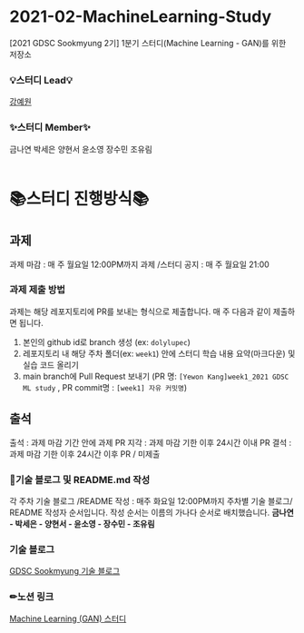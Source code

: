 # 2021-02-MachineLearning-Study
[2021 GDSC Sookmyung 2기] 1분기 스터디(Machine Learning - GAN)를 위한 저장소
</br>

### 💡스터디 Lead💡
[강예원](https://github.com/dolylupec)
### ✨스터디 Member✨
금나연 박세은 양현서 윤소영 장수민 조유림  
</br>


# 📚스터디 진행방식📚

## 과제
과제 마감 : 매 주 월요일 12:00PM까지
과제 /스터디 공지 : 매 주 월요일 21:00

### 과제 제출 방법
과제는 해당 레포지토리에 PR를 보내는 형식으로 제출합니다. 매 주 다음과 같이 제출하면 됩니다.
1. 본인의 github id로 branch 생성 (ex: ```dolylupec```)
2. 레포지토리 내 해당 주차 폴더(ex: ```week1```) 안에 스터디 학습 내용 요약(마크다운) 및 실습 코드 올리기
3. main branch에 Pull Request  보내기 (PR 명:  ```[Yewon Kang]week1_2021 GDSC ML study``` , PR commit명 : ```[week1] 자유 커밋명```)
<!-- - **Pull Request하기 전에 ```git pull origin main```으로 main 브랜치에 있는 커밋 내용을 받아와 주세요.** -->


## 출석 
출석 : 과제 마감 기간 안에 과제 PR
지각 : 과제 마감 기한 이후 24시간 이내 PR
결석 : 과제 마감 기한 이후 24시간 이후 PR / 미제출


### 💪기술 블로그 및 README.md 작성
각 주차 기술 블로그 /README 작성 : 매주 화요일 12:00PM까지
주차별 기술 블로그/ README 작성자 순서입니다. 작성 순서는 이름의 가나다 순서로 배치했습니다.
**금나연 -  박세은 - 양현서 -  윤소영 -  장수민 -  조유림**
</br>
### 기술 블로그
[GDSC Sookmyung 기술 블로그](https://dsc-sookmyung.tistory.com/)
### ✏노션 링크
[Machine Learning (GAN) 스터디](https://pleasant-skull-fd4.notion.site/1-Machine-Learning-ee906750a0d441f69463864563cd3a2a)
